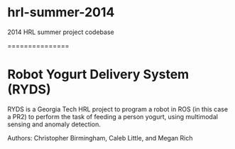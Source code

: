 hrl-summer-2014
===============

2014 HRL summer project codebase

===============

Robot Yogurt Delivery System (RYDS)
===================================

RYDS is a Georgia Tech HRL project to program a robot in ROS (in this case a PR2) 
to perform the task of feeding a person yogurt, using multimodal 
sensing and anomaly detection. 

Authors: Christopher Birmingham, Caleb Little, and Megan Rich
